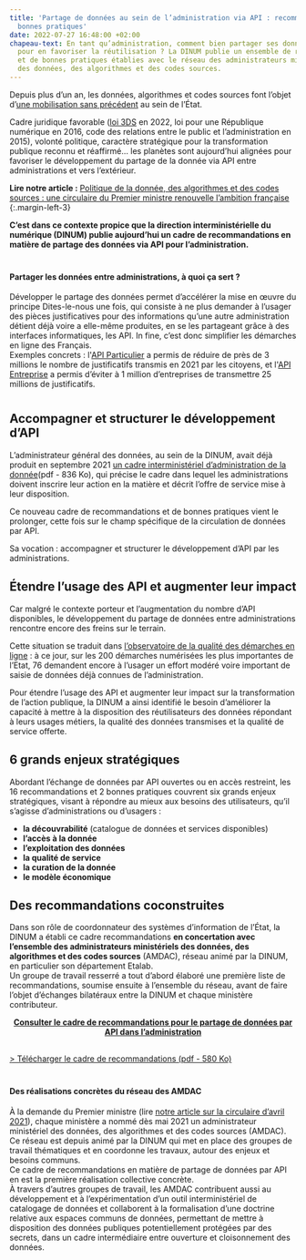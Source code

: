 ```yaml
---
title: 'Partage de données au sein de l’administration via API : recommandations et
  bonnes pratiques'
date: 2022-07-27 16:48:00 +02:00
chapeau-text: En tant qu’administration, comment bien partager ses données par API
  pour en favoriser la réutilisation ? La DINUM publie un ensemble de recommandations
  et de bonnes pratiques établies avec le réseau des administrateurs ministériels
  des données, des algorithmes et des codes sources.
---
```


Depuis plus d’un an, les données, algorithmes et codes sources font l’objet d’[une mobilisation sans précédent](https://www.numerique.gouv.fr/actualites/donnees-algorithmes-codes-sources-mobilisation-generale-sans-precedent-15-feuilles-de-route-ministerielles/) au sein de l’État.

Cadre juridique favorable ([loi 3DS](https://www.legifrance.gouv.fr/dossierlegislatif/JORFDOLE000043496065/) en 2022, loi pour une République numérique en 2016, code des relations entre le public et l’administration en 2015), volonté politique, caractère stratégique pour la transformation publique reconnu et réaffirmé… les planètes sont aujourd’hui alignées pour favoriser le développement du partage de la donnée via API entre administrations et vers l’extérieur.

**Lire notre article :** [Politique de la donnée, des algorithmes et des codes sources : une circulaire du Premier ministre renouvelle l’ambition française](https://www.numerique.gouv.fr/actualites/politique-donnee-algorithmes-et-codes-sources-une-circulaire-du-premier-ministre-renouvelle-ambition-francaise/)
{:.margin-left-3}

**C’est dans ce contexte propice que la direction interministérielle du numérique (DINUM) publie aujourd’hui un cadre de recommandations en matière de partage des données via API pour l’administration.**

<div class="encadre noir" style="margin-bottom:40px"><h4 style="margin-top: 40px;">Partager les données entre administrations, à quoi ça sert ?</h4><p>Développer le partage des données permet d’accélérer la mise en œuvre du principe Dites-le-nous une fois, qui consiste à ne plus demander à l’usager des pièces justificatives pour des informations qu’une autre administration détient déjà voire a elle-même produites, en se les partageant grâce à des interfaces informatiques, les API.
In fine, c’est donc simplifier les démarches en ligne des Français.
<br>Exemples concrets : l'<a href="https://api.gouv.fr/les-api/api-particulier" alt="api.gouv.fr/les-api/api-particulier - lien externe">API Particulier</a> a permis de réduire de près de 3 millions le nombre de justificatifs transmis en 2021 par les citoyens, et l'<a href="https://api.gouv.fr/les-api/api-entreprise" alt="api.gouv.fr/les-api/api-entreprise - lien externe">API Entreprise</a> a permis d’éviter à 1 million d’entreprises de transmettre 25 millions de justificatifs.
</p>
<p style="text-indent: 15px;"></p></div>

## Accompagner et structurer le développement d’API

L’administrateur général des données, au sein de la DINUM, avait déjà produit en septembre 2021 [un cadre interministériel d’administration de la donnée](https://www.data.gouv.fr/fr/datasets/r/81b96712-d043-468b-aba6-8eb16ce09a2a)(pdf - 836 Ko), qui précise le cadre dans lequel les administrations doivent inscrire leur action en la matière et décrit l’offre de service mise à leur disposition.

Ce nouveau cadre de recommandations et de bonnes pratiques vient le prolonger, cette fois sur le champ spécifique de la circulation de données par API.

Sa vocation : accompagner et structurer le développement d’API par les administrations.

## Étendre l’usage des API et augmenter leur impact

Car malgré le contexte porteur et l’augmentation du nombre d’API disponibles, le développement du partage de données entre administrations rencontre encore des freins sur le terrain.

Cette situation se traduit dans [l’observatoire de la qualité des démarches en ligne](https://observatoire.numerique.gouv.fr/) : à ce jour, sur les 200 démarches numérisées les plus importantes de l’Etat, 76 demandent encore à l’usager un effort modéré voire important de saisie de données déjà connues de l’administration. 

Pour étendre l’usage des API et augmenter leur impact sur la transformation de l’action publique, la DINUM a ainsi identifié le besoin d’améliorer la capacité à mettre à la disposition des réutilisateurs des données répondant à leurs usages métiers, la qualité des données transmises et la qualité de service offerte.

## 6 grands enjeux stratégiques

Abordant l’échange de données par API ouvertes ou en accès restreint, les 16 recommandations et 2 bonnes pratiques couvrent six grands enjeux stratégiques, visant à répondre au mieux aux besoins des utilisateurs, qu’il s’agisse d’administrations ou d’usagers : 
* **la découvrabilité** (catalogue de données et services disponibles)
* **l’accès à la donnée** 
* **l’exploitation des données** 
* **la qualité de service** 
* **la curation de la donnée** 
* **le modèle économique**

## Des recommandations coconstruites

Dans son rôle de coordonnateur des systèmes d’information de l’État, la DINUM a établi ce cadre recommandations **en concertation avec l’ensemble des administrateurs ministériels des données, des algorithmes et des codes sources** (AMDAC), réseau animé par la DINUM, en particulier son département Etalab. 
<br>Un groupe de travail resserré a tout d’abord élaboré une première liste de recommandations, soumise ensuite à l’ensemble du réseau, avant de faire l’objet d’échanges bilatéraux entre la DINUM et chaque ministère contributeur.

<div align="center" style="margin-bottom: 30px"><a href="https://www.numerique.gouv.fr/publications/reco-api/" class="button"><b>Consulter le cadre de recommandations pour le partage de données par API  dans l’administration</b></a></div>

[> Télécharger le cadre de recommandations (pdf - 580 Ko)](/uploads/DINUM_Cadre%20de%20recommandations_API_VF.pdf)

<div class="encadre noir" style="margin-bottom:40px"><h4 style="margin-top: 40px;">Des réalisations concrètes du réseau des AMDAC</h4><p>À la demande du Premier ministre (lire <a href="https://www.numerique.gouv.fr/actualites/politique-donnee-algorithmes-et-codes-sources-une-circulaire-du-premier-ministre-renouvelle-ambition-francaise/" alt="numerique.gouv.fr/actualites/politique-donnee-algorithmes-et-codes-sources-une-circulaire-du-premier-ministre-renouvelle-ambition-francaise - lien interne">notre article sur la circulaire d’avril 2021</a>), chaque ministère a nommé dès mai 2021 un administrateur ministériel des données, des algorithmes et des codes sources (AMDAC). Ce réseau est depuis animé par la DINUM qui met en place des groupes de travail thématiques et en coordonne les travaux, autour des enjeux et besoins communs.  
<br>Ce cadre de recommandations en matière de partage de données par API en est la première réalisation collective concrète.
<br>À travers d’autres groupes de travail, les AMDAC contribuent aussi au développement et à l’expérimentation d’un outil interministériel de catalogage de données et collaborent à la formalisation d’une doctrine relative aux espaces communs de données, permettant de mettre à disposition des données publiques potentiellement protégées par des secrets, dans un cadre intermédiaire entre ouverture et cloisonnement des données.
</p>
<p style="text-indent: 15px;"></p></div>